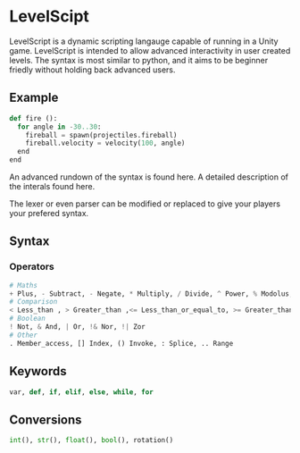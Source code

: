 # LevelScipt

LevelScript is a dynamic scripting langauge capable of running in a Unity game. LevelScript is intended to allow advanced interactivity in user created levels. The syntax is most similar to python, and it aims to be beginner friedly without holding back advanced users.

## Example
```python
def fire ():
  for angle in -30..30:
    fireball = spawn(projectiles.fireball)
    fireball.velocity = velocity(100, angle)
  end
end
```
An advanced rundown of the syntax is found here.
A detailed description of the interals found here.

The lexer or even parser can be modified or replaced to give your players your prefered syntax.
## Syntax

### Operators
```python
# Maths
+ Plus, - Subtract, - Negate, * Multiply, / Divide, ^ Power, % Modolus,
# Comparison
< Less_than , > Greater_than ,<= Less_than_or_equal_to, >= Greater_than_or_equal_to, == Equal_to
# Boolean
! Not, & And, | Or, !& Nor, !| Zor
# Other
. Member_access, [] Index, () Invoke, : Splice, .. Range
```
## Keywords
```python
var, def, if, elif, else, while, for
```
## Conversions
```python
int(), str(), float(), bool(), rotation()
```
